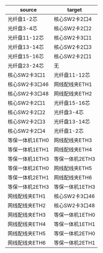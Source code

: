 |source|target|
|-------|------|
|光纤盘1-2芯|核心SW2卡2口4|
|光纤盘3-4芯|核心SW2卡2口2|
|光纤盘11-12芯|核心SW2卡3口1|
|光纤盘13-14芯|核心SW2卡2口3|
|光纤盘15-16芯|核心SW2卡2口1|
|光纤盘23-24芯|无|
|核心SW2卡3口1|光纤盘11-12芯|
|核心SW2卡3口46|网线配线夹ETH1|
|核心SW2卡3口48|网线配线夹ETH2|
|核心SW2卡2口1|光纤盘15-16芯|
|核心SW2卡2口2|光纤盘3-4芯|
|核心SW2卡2口3|光纤盘13-14芯|
|核心SW2卡2口4|光纤盘1-2芯|
|等保一体机1ETH0|网线配线夹ETH3|
|等保一体机1ETH1|网线配线夹ETH4|
|等保一体机1ETH3|等保一体机2ETH3|
|等保一体机2ETH0|网线配线夹ETH5|
|等保一体机2ETH1|网线配线夹ETH6|
|等保一体机2ETH3|等保一体机1ETH3|
|网线配线夹ETH1|核心SW2卡3口46|
|网线配线夹ETH2|核心SW2卡3口48|
|网线配线夹ETH3|等保一体机1ETH0|
|网线配线夹ETH4|等保一体机1ETH1|
|网线配线夹ETH5|等保一体机2ETH0|
|网线配线夹ETH6|等保一体机2ETH1|

